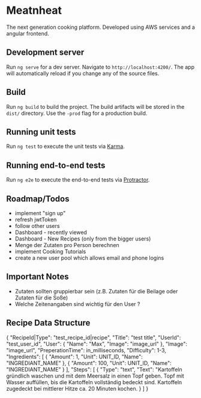 # Meatnheat

The next generation cooking platform. Developed using AWS services and a angular frontend.

## Development server

Run `ng serve` for a dev server. Navigate to `http://localhost:4200/`. The app will automatically reload if you change any of the source files.

## Build

Run `ng build` to build the project. The build artifacts will be stored in the `dist/` directory. Use the `-prod` flag for a production build.

## Running unit tests

Run `ng test` to execute the unit tests via [Karma](https://karma-runner.github.io).

## Running end-to-end tests

Run `ng e2e` to execute the end-to-end tests via [Protractor](http://www.protractortest.org/).

## Roadmap/Todos

- implement "sign up"
- refresh jwtToken
- follow other users
- Dashboard - recently viewed
- Dashboard - New Recipes (only from the bigger users)
- Menge der Zutaten pro Person berechnen
- implement Cooking Tutorials
- create a new user pool which allows email and phone logins

## Important Notes
- Zutaten sollten gruppierbar sein (z.B. Zutaten für die Beilage oder Zutaten für die Soße)
- Welche Zeitenangaben sind wichtig für den User ?


## Recipe Data Structure
{
  "RecipeId|Type": "test_recipe_id|recipe",
  "Title": "test title",
  "UserId": "test_user_id",
  "User": {
      "Name": "Max",
      "Image": "image_url"
  },
  "Image": "image_url",
  "PreperationTime": in_milliseconds,
  "Difficulty": 1-3,
  "Ingredients": [
      {
          "Amount": 1,
          "Unit": UNIT_ID,
          "Name": "INGREDIANT_NAME"
      },
      {
          "Amount": 100,
          "Unit": UNIT_ID,
          "Name": "INGREDIANT_NAME"
      }
  ],
  "Steps": [
      {
          "Type": "text",
          "Text": "Kartoffeln gründlich waschen und mit dem Meersalz in einen Topf geben. Topf mit Wasser auffüllen, bis die Kartoffeln vollständig bedeckt sind. Kartoffeln zugedeckt bei mittlerer Hitze ca. 20 Minuten kochen.
      }
  ]
}